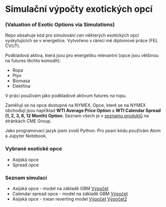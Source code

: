 # Simulační výpočty exotických opcí
### (Valuation of Exotic Options via Simulations)


Repo obsahuje kód pro simulování cen některých exotických opcí vyskytujících se v energetice. Vytvořeno v rámci mé diplomové práce (FEL ČVUT).  

Podkladová aktiva, která jsou pro energetiku relevantní (opce jsou většinou na futures těchto komodit):

* Ropa
* Plyn
* Biomasa
* Elektřina

V práci používám jako podkladové aktivum futures na ropu.

Zaměřuji se na opce dostupné na NYMEX. Opce, které se na NYMEX obchodují jsou například **WTI Average Price Option** a **WTI Calendar Spread (1, 2, 3, 6, 12 Month) Option**. Seznam všech je v [seznamu produktů](https://www.cmegroup.com/trading/products/#pageNumber=1&sortAsc=false&sortField=oi&group=7&page=1&cleared=Options) na stránkách CME Group.

Jako programovací jazyk jsem zvolil Python. Pro psaní kódu používám Atom a Jupyter Notebook.


### Vybrané exotické opce  

* Asijská opce
* Spread opce

### Seznam simulací

* Asijská opce - model na základě GBM [Výpočet](vypocty_diplomova_prace_asian_gbm.ipynb)
* Calendar spread opce - model na základě GBM [Výpočet](vypocty_diplomova_prace_calendar_gbm.ipynb)
* Asijská opce - mean reverting model [Výpočet](vypocty_diplomova_prace_mean_reverting_regression.ipynb) [Výpočet2](vypocty_diplomova_prace_mean_reverting_regression_bonus.ipynb)

